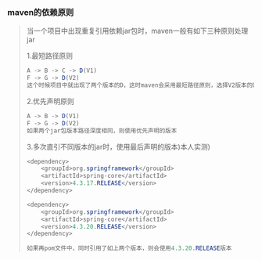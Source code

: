 ### maven的依赖原则

> 当一个项目中出现重复引用依赖jar包时，maven一般有如下三种原则处理jar
>
> 1.最短路径原则
>
> ```java
> A -> B -> C -> D(V1)
> F -> G -> D(V2)
> 这个时候项目中就出现了两个版本的D，这时maven会采用最短路径原则，选择V2版本的D，因为V1版本的D是由A包间接依赖的，整个依赖路径长度为3，而V2版本的D是由F包间接依赖的，整个依赖路径长度为2。
> ```
>
> 2.优先声明原则
>
> ```java
> A -> B -> D(V1)
> F -> G -> D(V2)    
> 如果两个jar包版本路径深度相同，则使用优先声明的版本
> ```
>
> 3.多次直引不同版本的jar时，使用最后声明的版本)本人实测)
>
> ```java
> <dependency>
>     <groupId>org.springframework</groupId>
>     <artifactId>spring-core</artifactId>
>     <version>4.3.17.RELEASE</version>
> </dependency>
> 
> <dependency>
>     <groupId>org.springframework</groupId>
>     <artifactId>spring-core</artifactId>
>     <version>4.3.20.RELEASE</version>
> </dependency>
>     
> 如果再pom文件中，同时引用了如上两个版本，则会使用4.3.20.RELEASE版本
> ```

